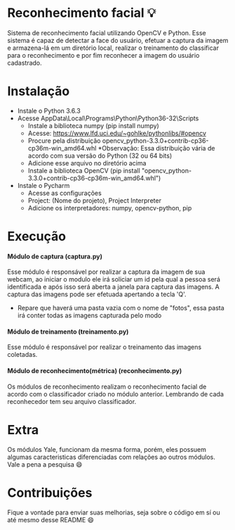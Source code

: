 # Reconhecimento facial :bulb:
Sistema de reconhecimento facial utilizando OpenCV e Python. Esse sistema é capaz de detectar a face do usuário, efetuar a captura da imagem e armazena-lá em um diretório local, realizar o treinamento do classificar para o reconhecimento e por fim reconhecer a imagem do usuário cadastrado.

# Instalação

- Instale o Python 3.6.3
- Acesse AppData\Local\Programs\Python\Python36-32\Scripts 
    - Instale a biblioteca numpy (pip install numpy)
    - Acesse: https://www.lfd.uci.edu/~gohlke/pythonlibs/#opencv
    - Procure pela distribuição opencv_python-3.3.0+contrib-cp36-cp36m-win_amd64.whl *Observação: Essa distribuição vária de acordo com sua versão do Python (32 ou 64 bits)
    - Adicione esse arquivo no diretório acima
    - Instale a biblioteca OpenCV (pip install "opencv_python-3.3.0+contrib-cp36-cp36m-win_amd64.whl")
- Instale o Pycharm
    - Acesse as configurações
    - Project: (Nome do projeto), Project Interpreter
    - Adicione os interpretadores: numpy, opencv-python, pip

# Execução 

#### Módulo de captura (captura.py)

Esse módulo é responsável por realizar a captura da imagem de sua webcam, ao iniciar o modulo ele irá soliciar um id pela qual a pessoa será identificada e após isso será aberta a janela para captura das imagens. A captura das imagens pode ser efetuada apertando a tecla 'Q'.

- Repare que haverá uma pasta vazia com o nome de "fotos", essa pasta irá conter todas as imagens capturada pelo modo

#### Módulo de treinamento (treinamento.py)

Esse módulo é responsável por realizar o treinamento das imagens coletadas.

#### Módulo de reconhecimento(métrica) (reconhecimento.py)

Os módulos de reconhecimento realizam o reconhecimento facial de acordo com o classificador criado no módulo anterior. Lembrando de cada reconhecedor tem seu arquivo classificador.

# Extra

Os módulos Yale, funcionam da mesma forma, porém, eles possuem algumas caracteristicas diferenciadas com relações ao outros módulos. Vale a pena a pesquisa :smile:

# Contribuições

Fique a vontade para enviar suas melhorias, seja sobre o código em sí ou até mesmo desse README :smile:









    
